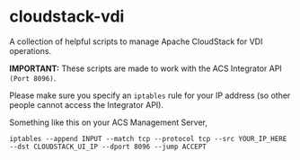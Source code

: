 # cloudstack-vdi
A collection of helpful scripts to manage Apache CloudStack for VDI operations.

<b>IMPORTANT:</b> These scripts are made to work with the ACS Integrator API ``(Port 8096)``. 

Please make sure you specify an ``iptables`` rule for your IP address (so other people cannot access the Integrator API).

Something like this on your ACS Management Server,

``iptables --append INPUT --match tcp --protocol tcp --src YOUR_IP_HERE --dst CLOUDSTACK_UI_IP --dport 8096 --jump ACCEPT``
